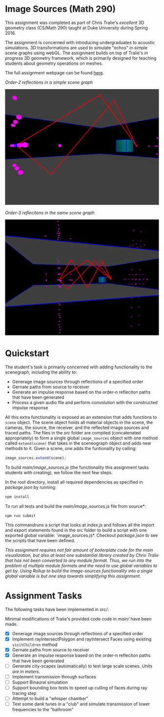 # Image Sources (Math 290)

This assignment was completed as part of Chris Tralie's *excellent* 3D geometry class (CS/Math 290) taught at Duke University during Spring 2016.

The assignment is concerned with introducing undergraduates to acoustic simulations. 3D transformations are used to simulate "echos" in simple scene graphs using webGL. The assignment builds on top of Tralie's *in progress* 3D geometry framework, which is primarily designed for teaching students about geometry operations on meshes. 

The full assignment webpage can be found [here](http://www.ctralie.com/Teaching/COMPSCI290/Assignments/Group1_ImageSources/spec.html).

*Order-2 reflections in a simple scene graph*

![order-2 reflections](images/boxes-order-2.png)

*Order-3 reflecitons in the same scene graph*

![order-3 reflections](images/boxes-order-3.png)

# Quickstart

The student's task is primarily concerned with adding functionality to the scenegraph, including the ability to:

- Generage image sources through reflections of a specified order
- Gernate paths from source to receiver
- Generate an impulse response based on the order-n refleciton paths that have been generated
- Process a given audio file and perform convolution with the constructed impulse response

All this extra functionality is exposed as an extension that adds functions to `scene` object. The scene object holds all material objects in the scene, the cameras, the source, the receiver, and the reflected image sources and traced paths. The files in the *src* folder are compiled (concatenated appropriately) to form a single global `image_sources` object with one method called `extend(scene)` that takes in the sceneograph object and adds new methods to it. Given a scene, one adds the funtionality by calling:

```js
image_sources.extend(scene);
```

To build *main/image_sources.js* (the functionality this assignment tasks students with creating), we follow the next few steps.

In the root directory, install all required dependencies as specified in *package.json* by running:

```bash
npm install
```

To run all tests and build the *main/image_sources.js* file from source*:

```
npm run submit
```

This commandruns a script that looks at *index.js* and follows all the import and export statements found in the src folder to build a script with one exported global variable: `image_sources.js*. Checkout *package.json* to see the scripts that have been defined.

*This assignment requires not fair amount of boilerplate code for the main visualization, but also at least one substantial library created by Chris Tralie that has not been converted to any module format. Thus, we run into the problem of multiple module formats and the need to use global variables to get by. Using Rollup to build the image-sources functionality into a single global variable is but one step towards simplifying this assignment.*

# Assignment Tasks

The following tasks have been implemented in *src/*:

Minimal modifications of Tralie's provided code code in *main/* have been made.

- [X] Generage image sources through reflections of a specified order
- [X] Implement rayIntersectPolygon and rayIntersect Faces using existing `visitChildren` method
- [X] Gernate paths from source to receiver
- [X] Generate an impulse response based on the order-n refleciton paths that have been generated
- [ ] Generate city-scapes (automatically) to test large scale scenes. *Units are in meters.*
- [ ] Implement transmission through surfaces
- [ ] Support Binaural simulation
- [ ] Support bounding box tests to speed up culling of faces during ray tracing step
- [ ] Attempt to build a "whisper chamber"
- [ ] Test some dank tunes in a "club" and simulate transmission of lower frequencies to the "bathroom"